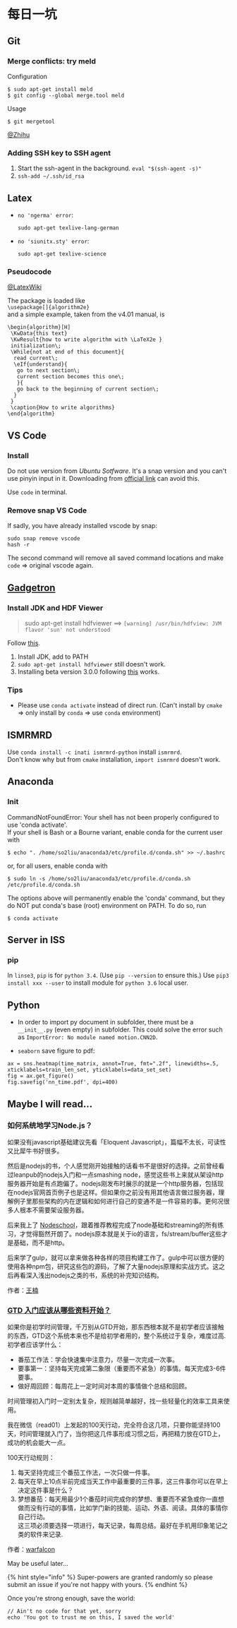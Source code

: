 # 每日一坑

## Git

### Merge conflicts: try **meld**

Configuration

```text
$ sudo apt-get install meld
$ git config --global merge.tool meld
```

Usage

```text
$ git mergetool
```

[@Zhihu](https://www.zhihu.com/question/21215715/answer/17540457)

### Adding SSH key to SSH agent

1. Start the ssh-agent in the background. `eval "$(ssh-agent -s)"`
2. `ssh-add ~/.ssh/id_rsa`

## Latex

* `no 'ngerma' error`:   

  `sudo apt-get texlive-lang-german`

* `no 'siunitx.sty' error`:   

  `sudo apt-get texlive-science`  

### Pseudocode

[@LatexWiki](https://en.wikibooks.org/wiki/LaTeX/Algorithms)

The package is loaded like  
`\usepackage[]{algorithm2e}`  
and a simple example, taken from the v4.01 manual, is

```text
\begin{algorithm}[H]
 \KwData{this text}
 \KwResult{how to write algorithm with \LaTeX2e }
 initialization\;
 \While{not at end of this document}{
  read current\;
  \eIf{understand}{
   go to next section\;
   current section becomes this one\;
   }{
   go back to the beginning of current section\;
  }
 }
 \caption{How to write algorithms}
\end{algorithm}
```

## VS Code

### Install

Do not use version from _Ubuntu Sotfware_. It's a snap version and you can't use pinyin input in it. Downloading from [official link](https://code.visualstudio.com/download) can avoid this.

Use `code` in terminal.

### Remove snap VS Code

If sadly, you have already installed vscode by snap:

```text
sudo snap remove vscode
hash -r
```

The second command will remove all saved command locations and make `code` =&gt; original vscode again.

## [Gadgetron](http://gadgetron.github.io/)

### Install JDK and HDF Viewer

> sudo apt-get install hdfviewer ==&gt; `[warning] /usr/bin/hdfview: JVM flavor 'sun' not understood`

Follow [this](https://blog.csdn.net/Solomon1558/article/details/52490910).

1. Install JDK, add to PATH
2. `sudo apt-get install hdfviewer` still doesn't work. 
3. Installing beta version 3.0.0 following [this](https://askubuntu.com/questions/907159/hdfview-working-in-ubuntu-17-04) works. 

### Tips

* Please use `conda activate` instead of direct run. \(Can't install by `cmake` =&gt; only install by `conda` =&gt; use `conda` environment\)

## ISMRMRD

Use `conda install -c inati ismrmrd-python` install `ismrmrd`.  
Don't know why but from `cmake` installation, `import ismrmrd` doesn't work.

## Anaconda

### Init

CommandNotFoundError: Your shell has not been properly configured to use 'conda activate'.  
If your shell is Bash or a Bourne variant, enable conda for the current user with

`$ echo ". /home/so2liu/anaconda3/etc/profile.d/conda.sh" >> ~/.bashrc`

or, for all users, enable conda with

`$ sudo ln -s /home/so2liu/anaconda3/etc/profile.d/conda.sh /etc/profile.d/conda.sh`

The options above will permanently enable the 'conda' command, but they do NOT put conda's base \(root\) environment on PATH. To do so, run

`$ conda activate`

## Server in ISS

### pip

In `linse3`, `pip` is for `python 3.4`. \(Use `pip --version` to ensure this.\) Use `pip3 install xxx --user` to install module for `python 3.6` local user.

## Python
- In order to import py document in subfolder, there must be a `__init__.py` (even empty) in subfolder. This could solve the error such as `ImportError: No module named motion.CNN2D`. 

- `seaborn` save figure to pdf:
```
ax = sns.heatmap(time_matrix, annot=True, fmt=".2f", linewidths=.5, xticklabels=train_len_set, yticklabels=data_set_set)
fig = ax.get_figure()
fig.savefig('nn_time.pdf', dpi=400)
``` 

## Maybe I will read...

### 如何系统地学习Node.js？

如果没有javascript基础建议先看「Eloquent Javascript」，篇幅不太长，可读性又比犀牛书好很多。

然后是nodejs的书，个人感觉刚开始接触的话看书不是很好的选择。之前曾经看过leanpub的nodejs入门和一点smashing node，感觉这些书上来就从架设http服务器开始是有点跑偏了。nodejs刚发布时展示的就是一个http服务器，包括现在nodejs官网首页例子也是这样。但如果你之前没有用其他语言做过服务器，理解例子里那些架构的内在逻辑和如何进行自己的变通不是一件容易的事。更何况很多人根本不需要架设服务器。

后来我上了 [Nodeschool](http://nodeschool.io)，跟着推荐教程完成了node基础和streaming的所有练习，才觉得豁然开朗了。nodejs原本就是关于io的语言，fs/stream/buffer这些才是基础，而不是http。

后来学了gulp，就可以拿来做各种各样的项目构建工作了。gulp中可以很方便的使用各种npm包，研究这些包的源码，了解了大量nodejs原理和实战方式。这之后再看深入浅出nodejs之类的书，系统的补完知识结构。

作者：[王楠](https://www.zhihu.com/question/21567720/answer/43837344)

### [GTD 入门应该从哪些资料开始？](https://www.zhihu.com/question/23051794)

如果你是初学时间管理，千万别从GTD开始，那东西根本就不是初学者应该接触的东西，GTD这个系统本来也不是给初学者用的，整个系统过于复杂，难度过高.  
初学者应该学什么：

* 番茄工作法：学会快速集中注意力，尽量一次完成一次事。
* 要事第一：坚持每天完成第二象限（重要而不紧急）的事情。每天完成3-6件要事。
* 做好周回顾：每周花上一定时间对本周的事情做个总结和回顾。  

时间管理初入门时一定别太复杂，规则越简单越好，找一些轻量化的效率工具来使用。

我在微信（read01）上发起的100天行动，完全符合这几项，只要你能坚持100天，时间管理就入门了，当你把这几件事形成习惯之后，再把精力放在GTD上，成功的机会能大一点。

100天行动规则：  
1. 每天坚持完成三个番茄工作法，一次只做一件事。  
2. 每天在早上10点半前完成当天工作中最重要的三件事，这三件事你可以在早上决定这件事是什么？  
3. 梦想番茄：每天用最少1个番茄时间完成你的梦想、重要而不紧急或你一直想做而没有行动的事情，比如学门新的技能、运动、外语、阅读。具体的事情你自己行动。  
这三项必须要选择一项进行，每天记录，每周总结。最好在手机用印象笔记之类的软件来记录.

作者：[warfalcon](https://www.zhihu.com/question/23051794/answer/24689356)

May be useful later...

{% hint style="info" %}
Super-powers are granted randomly so please submit an issue if you're not happy with yours.
{% endhint %}

Once you're strong enough, save the world:

```text
// Ain't no code for that yet, sorry
echo 'You got to trust me on this, I saved the world'
```

